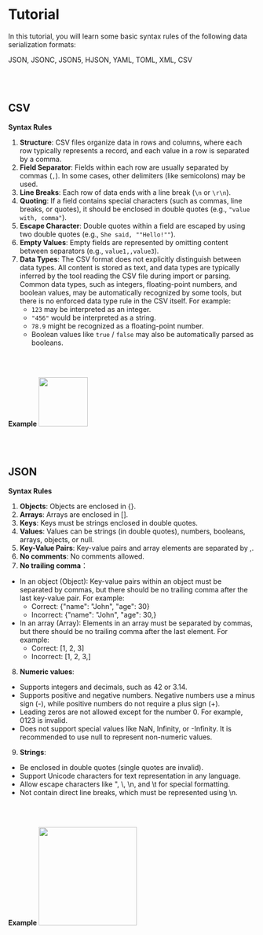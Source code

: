 # Tutorial
In this tutorial, you will learn some basic syntax rules of the following data serialization formats:

JSON, JSONC, JSON5, HJSON, YAML, TOML, XML, CSV

<br><br>

## CSV 
**Syntax Rules**
1. **Structure**: CSV files organize data in rows and columns, where each row typically represents a record, and each value in a row is separated by a comma.
2. **Field Separator**: Fields within each row are usually separated by commas (`,`). In some cases, other delimiters (like semicolons) may be used.
3. **Line Breaks**: Each row of data ends with a line break (`\n` or `\r\n`).
4. **Quoting**: If a field contains special characters (such as commas, line breaks, or quotes), it should be enclosed in double quotes (e.g., `"value with, comma"`).
5. **Escape Character**: Double quotes within a field are escaped by using two double quotes (e.g., `She said, ""Hello!""`).
6. **Empty Values**: Empty fields are represented by omitting content between separators (e.g., `value1,,value3`).
7. **Data Types**: The CSV format does not explicitly distinguish between data types. All content is stored as text, and data types are typically inferred by the tool reading the CSV file during import or parsing. Common data types, such as integers, floating-point numbers, and boolean values, may be automatically recognized by some tools, but there is no enforced data type rule in the CSV itself. For example:
   - `123` may be interpreted as an integer.
   - `"456"` would be interpreted as a string.
   - `78.9` might be recognized as a floating-point number.
   - Boolean values like `true` / `false` may also be automatically parsed as booleans.

<br><br>

**Example**
<img src="./assets/csv_example.png" width="auto" height="100px">


<br><br>

## JSON 
**Syntax Rules**

1. **Objects**: Objects are enclosed in {}.
2. **Arrays**: Arrays are enclosed in [].
3. **Keys**: Keys must be strings enclosed in double quotes.
4. **Values**: Values can be strings (in double quotes), numbers, booleans, arrays, objects, or null.
5. **Key-Value Pairs**: Key-value pairs and array elements are separated by ,.
6. **No comments**: No comments allowed.
7. **No trailing comma**：
- In an object (Object): Key-value pairs within an object must be separated by commas, but there should be no trailing comma after the last key-value pair. For example:
  - Correct: {"name": "John", "age": 30}
  - Incorrect: {"name": "John", "age": 30,}
- In an array (Array): Elements in an array must be separated by commas, but there should be no trailing comma after the last element. For example:
  - Correct: [1, 2, 3]
  - Incorrect: [1, 2, 3,]
8. **Numeric values**:
  - Supports integers and decimals, such as 42 or 3.14.
  - Supports positive and negative numbers. Negative numbers use a minus sign (-), while positive numbers do not require a plus sign (+).
  - Leading zeros are not allowed except for the number 0. For example, 0123 is invalid.
  - Does not support special values like NaN, Infinity, or -Infinity. It is recommended to use null to represent non-numeric values.
9. **Strings**:
  - Be enclosed in double quotes (single quotes are invalid).
  - Support Unicode characters for text representation in any language.
  - Allow escape characters like \", \\, \n, and \t for special formatting.
  - Not contain direct line breaks, which must be represented using \n.

<br><br>

  **Example**
<img src="./assets/json_example.png" width="auto" height="200px">